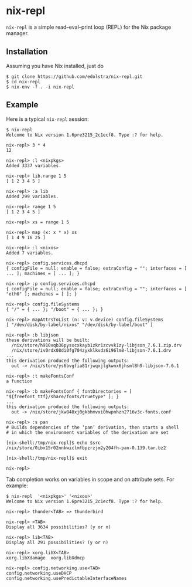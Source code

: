nix-repl
========

`nix-repl` is a simple read–eval–print loop (REPL) for the Nix package
manager.

Installation
------------

Assuming you have Nix installed, just do

    $ git clone https://github.com/edolstra/nix-repl.git
    $ cd nix-repl
    $ nix-env -f . -i nix-repl

Example
-------

Here is a typical `nix-repl` session:

    $ nix-repl
    Welcome to Nix version 1.6pre3215_2c1ecf8. Type :? for help.

    nix-repl> 3 * 4
    12

    nix-repl> :l <nixpkgs>
    Added 3337 variables.

    nix-repl> lib.range 1 5
    [ 1 2 3 4 5 ]

    nix-repl> :a lib
    Added 299 variables.

    nix-repl> range 1 5
    [ 1 2 3 4 5 ]

    nix-repl> xs = range 1 5

    nix-repl> map (x: x * x) xs
    [ 1 4 9 16 25 ]

    nix-repl> :l <nixos>
    Added 7 variables.

    nix-repl> config.services.dhcpd
    { configFile = null; enable = false; extraConfig = ""; interfaces = [ ... ]; machines = [ ... ]; }

    nix-repl> :p config.services.dhcpd
    { configFile = null; enable = false; extraConfig = ""; interfaces = [ "eth0" ]; machines = [ ]; }

    nix-repl> config.fileSystems
    { "/" = { ... }; "/boot" = { ... }; }

    nix-repl> mapAttrsToList (n: v: v.device) config.fileSystems
    [ "/dev/disk/by-label/nixos" "/dev/disk/by-label/boot" ]

    nix-repl> :b libjson
    these derivations will be built:
      /nix/store/h910xqb36pysxcxkayb1zkr1zcvvk1zy-libjson_7.6.1.zip.drv
      /nix/store/iv0rdx08di0fg704zyxklkvdz6i96lm8-libjson-7.6.1.drv
    ...
    this derivation produced the following outputs:
      out -> /nix/store/ys6bvgfia81rjwqxjlgkwnx6jhsml8h9-libjson-7.6.1

    nix-repl> :t makeFontsConf
    a function

    nix-repl> :b makeFontsConf { fontDirectories = [ "${freefont_ttf}/share/fonts/truetype" ]; }
    ...
    this derivation produced the following outputs:
      out -> /nix/store/jkw848xj0gkbhmvxi0hwpnhzn2716v3c-fonts.conf

    nix-repl> :s pan
    # Builds dependencies of the ‘pan’ derivation, then starts a shell
    # in which the environment variables of the derivation are set

    [nix-shell:/tmp/nix-repl]$ echo $src
    /nix/store/0ibx15r02nnkwiclmfbpzrzjm2y204fh-pan-0.139.tar.bz2

    [nix-shell:/tmp/nix-repl]$ exit

    nix-repl>

Tab completion works on variables in scope and on attribute sets.  For
example:

    $ nix-repl  '<nixpkgs>' '<nixos>'
    Welcome to Nix version 1.6pre3215_2c1ecf8. Type :? for help.

    nix-repl> thunder<TAB> => thunderbird

    nix-repl> <TAB>
    Display all 3634 possibilities? (y or n)

    nix-repl> lib<TAB>
    Display all 291 possibilities? (y or n)

    nix-repl> xorg.libX<TAB>
    xorg.libXdamage  xorg.libXdmcp

    nix-repl> config.networking.use<TAB>
    config.networking.useDHCP   config.networking.usePredictableInterfaceNames

